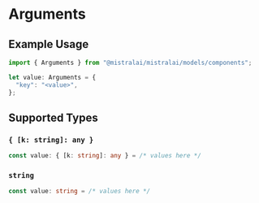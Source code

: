 # Arguments

## Example Usage

```typescript
import { Arguments } from "@mistralai/mistralai/models/components";

let value: Arguments = {
  "key": "<value>",
};
```

## Supported Types

### `{ [k: string]: any }`

```typescript
const value: { [k: string]: any } = /* values here */
```

### `string`

```typescript
const value: string = /* values here */
```

